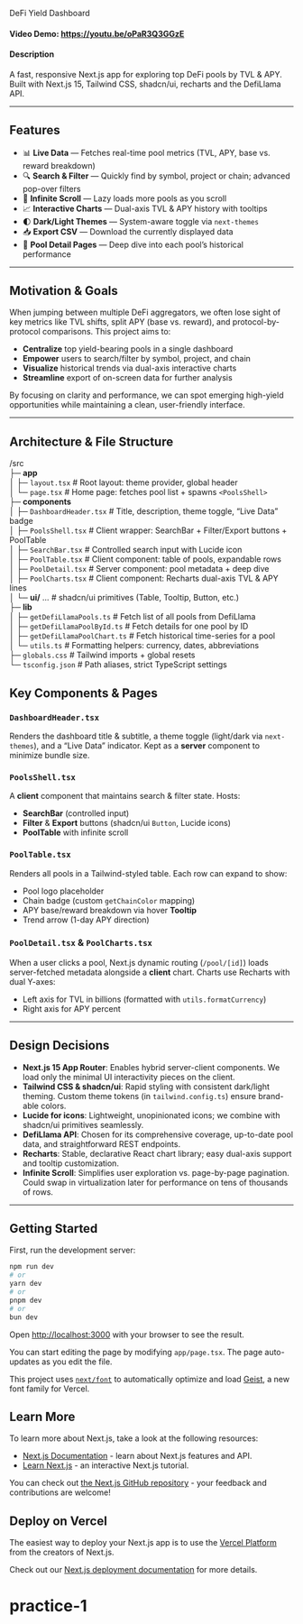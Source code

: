 DeFi Yield Dashboard

#### Video Demo: https://youtu.be/oPaR3Q3GGzE

#### Description

A fast, responsive Next.js app for exploring top DeFi pools by TVL & APY.  
Built with Next.js 15, Tailwind CSS, shadcn/ui, recharts and the DefiLlama API.

---

## Features

- 📊 **Live Data** — Fetches real-time pool metrics (TVL, APY, base vs. reward breakdown)
- 🔍 **Search & Filter** — Quickly find by symbol, project or chain; advanced pop-over filters
- 🔄 **Infinite Scroll** — Lazy loads more pools as you scroll
- 📈 **Interactive Charts** — Dual-axis TVL & APY history with tooltips
- 🌓 **Dark/Light Themes** — System-aware toggle via `next-themes`
- 📥 **Export CSV** — Download the currently displayed data
- 🔗 **Pool Detail Pages** — Deep dive into each pool’s historical performance

---

## Motivation & Goals

When jumping between multiple DeFi aggregators, we often lose sight of key metrics like TVL shifts, split APY (base vs. reward), and protocol-by-protocol comparisons. This project aims to:

- **Centralize** top yield-bearing pools in a single dashboard
- **Empower** users to search/filter by symbol, project, and chain
- **Visualize** historical trends via dual-axis interactive charts
- **Streamline** export of on-screen data for further analysis

By focusing on clarity and performance, we can spot emerging high-yield opportunities while maintaining a clean, user-friendly interface.

---

## Architecture & File Structure

/src  
├─ **app**  
│ ├─ `layout.tsx` # Root layout: theme provider, global header  
│ └─ `page.tsx` # Home page: fetches pool list + spawns `<PoolsShell>`  
├─ **components**  
│ ├─ `DashboardHeader.tsx` # Title, description, theme toggle, “Live Data” badge  
│ ├─ `PoolsShell.tsx` # Client wrapper: SearchBar + Filter/Export buttons + PoolTable  
│ ├─ `SearchBar.tsx` # Controlled search input with Lucide icon  
│ ├─ `PoolTable.tsx` # Client component: table of pools, expandable rows  
│ ├─ `PoolDetail.tsx` # Server component: pool metadata + deep dive  
│ ├─ `PoolCharts.tsx` # Client component: Recharts dual-axis TVL & APY lines  
│ └─ **ui/** … # shadcn/ui primitives (Table, Tooltip, Button, etc.)  
├─ **lib**  
│ ├─ `getDefiLlamaPools.ts` # Fetch list of all pools from DefiLlama  
│ ├─ `getDefiLlamaPoolById.ts` # Fetch details for one pool by ID  
│ ├─ `getDefiLlamaPoolChart.ts` # Fetch historical time-series for a pool  
│ └─ `utils.ts` # Formatting helpers: currency, dates, abbreviations  
├─ `globals.css` # Tailwind imports + global resets  
└─ `tsconfig.json` # Path aliases, strict TypeScript settings

## Key Components & Pages

### `DashboardHeader.tsx`

Renders the dashboard title & subtitle, a theme toggle (light/dark via `next-themes`), and a “Live Data” indicator. Kept as a **server** component to minimize bundle size.

### `PoolsShell.tsx`

A **client** component that maintains search & filter state. Hosts:

- **SearchBar** (controlled input)
- **Filter** & **Export** buttons (shadcn/ui `Button`, Lucide icons)
- **PoolTable** with infinite scroll

### `PoolTable.tsx`

Renders all pools in a Tailwind-styled table. Each row can expand to show:

- Pool logo placeholder
- Chain badge (custom `getChainColor` mapping)
- APY base/reward breakdown via hover **Tooltip**
- Trend arrow (1-day APY direction)

### `PoolDetail.tsx` & `PoolCharts.tsx`

When a user clicks a pool, Next.js dynamic routing (`/pool/[id]`) loads server-fetched metadata alongside a **client** chart. Charts use Recharts with dual Y-axes:

- Left axis for TVL in billions (formatted with `utils.formatCurrency`)
- Right axis for APY percent

---

## Design Decisions

- **Next.js 15 App Router**: Enables hybrid server-client components. We load only the minimal UI interactivity pieces on the client.
- **Tailwind CSS & shadcn/ui**: Rapid styling with consistent dark/light theming. Custom theme tokens (in `tailwind.config.ts`) ensure brand-able colors.
- **Lucide for icons**: Lightweight, unopinionated icons; we combine with shadcn/ui primitives seamlessly.
- **DefiLlama API**: Chosen for its comprehensive coverage, up-to-date pool data, and straightforward REST endpoints.
- **Recharts**: Stable, declarative React chart library; easy dual-axis support and tooltip customization.
- **Infinite Scroll**: Simplifies user exploration vs. page-by-page pagination. Could swap in virtualization later for performance on tens of thousands of rows.

---

## Getting Started

First, run the development server:

```bash
npm run dev
# or
yarn dev
# or
pnpm dev
# or
bun dev
```

Open [http://localhost:3000](http://localhost:3000) with your browser to see the result.

You can start editing the page by modifying `app/page.tsx`. The page auto-updates as you edit the file.

This project uses [`next/font`](https://nextjs.org/docs/app/building-your-application/optimizing/fonts) to automatically optimize and load [Geist](https://vercel.com/font), a new font family for Vercel.

## Learn More

To learn more about Next.js, take a look at the following resources:

- [Next.js Documentation](https://nextjs.org/docs) - learn about Next.js features and API.
- [Learn Next.js](https://nextjs.org/learn) - an interactive Next.js tutorial.

You can check out [the Next.js GitHub repository](https://github.com/vercel/next.js) - your feedback and contributions are welcome!

## Deploy on Vercel

The easiest way to deploy your Next.js app is to use the [Vercel Platform](https://vercel.com/new?utm_medium=default-template&filter=next.js&utm_source=create-next-app&utm_campaign=create-next-app-readme) from the creators of Next.js.

Check out our [Next.js deployment documentation](https://nextjs.org/docs/app/building-your-application/deploying) for more details.

# practice-1
